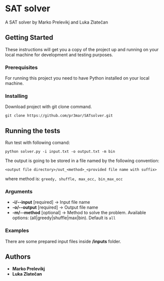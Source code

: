 # SAT solver

A SAT solver by Marko Prelevikj and Luka Zlatečan

## Getting Started

These instructions will get you a copy of the project up and running on your local machine for development and testing purposes.

### Prerequisites

For running this project you need to have Python installed on your local machine.

### Installing

Download project with git clone command.

```
git clone https://github.com/pr3mar/SATsolver.git
```

## Running the tests

Run test with following comand:

```
python solver.py -i input.txt -o output.txt -m bin
```
The output is going to be stored in a file named by the following convention:
```
<output file directory>/out_<method>_<provided file name with suffix>
```
where method is: 
`greedy, shuffle, max_occ, bin_max_occ`
### Arguments

* **-i/--input** [required] -> Input file name
* **-o/--output** [required] -> Output file name
* **-m/--method** [optional] -> Method to solve the problem. Available options: (all|greedy|shuffle|max|bin). Default is `all`

### Examples

There are some prepared input files inside **/inputs** folder.

## Authors

* **Marko Prelevikj**
* **Luka Zlatečan**